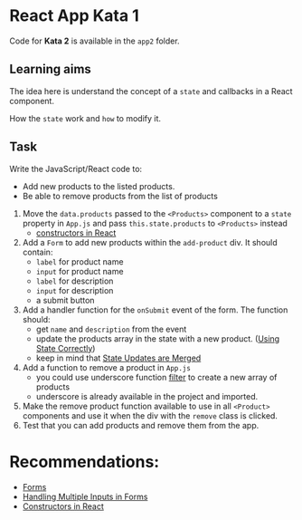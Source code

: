 # React App Kata 1

Code for **Kata 2** is available in the `app2` folder.

## Learning aims

The idea here is understand the concept of a `state` and callbacks in a React component.

How the `state` work and `how` to modify it.

## Task

Write the JavaScript/React code to: 
* Add new products to the listed products.
* Be able to remove products from the list of products


1. Move the `data.products` passed to the `<Products>` component to a `state` property in `App.js` and pass `this.state.products` to `<Products>` instead
    * [constructors in React](https://facebook.github.io/react/docs/react-component.html#constructor)
2. Add a `Form` to add new products within the `add-product` div. It should contain:
    * `label` for product name
    * `input` for product name
    * `label` for description
    * `input` for description
    * a submit button
2. Add a handler function for the `onSubmit` event of the form. The function should:
    * get `name` and `description` from the event
    * update the products array in the state with a new product. ([Using State Correctly](https://facebook.github.io/react/docs/state-and-lifecycle.html#using-state-correctly))
    * keep in mind that [State Updates are Merged](https://facebook.github.io/react/docs/state-and-lifecycle.html#state-updates-are-merged)
3. Add a function to remove a product in `App.js` 
    * you could use underscore function [filter](http://underscorejs.org/#filter) to create a new array of products
    * underscore is already available in the project and imported.
4. Make the remove product function available to use in all `<Product>` components and use it when the div with the `remove` class is clicked.
5. Test that you can add products and remove them from the app.

# Recommendations:

* [Forms](https://facebook.github.io/react/docs/forms.html)
* [Handling Multiple Inputs in Forms](https://facebook.github.io/react/docs/forms.html#handling-multiple-inputs)
* [Constructors in React](https://facebook.github.io/react/docs/react-component.html#constructor)